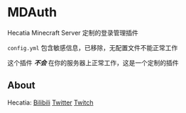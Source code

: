 # MDAuth

Hecatia Minecraft Server 定制的登录管理插件

`config.yml` 包含敏感信息，已移除，无配置文件不能正常工作

这个插件 ***不会*** 在你的服务器上正常工作，这是一个定制的插件

## About

Hecatia: [Bilibili](https://space.bilibili.com/693/) [Twitter](https://twitter.com/Hecatiaz) [Twitch](https://www.twitch.tv/hecatiaz)